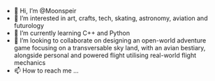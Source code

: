 - 👋 Hi, I’m @Moonspeir
- 👀 I’m interested in art, crafts, tech, skating, astronomy, aviation and futurology
- 🌱 I’m currently learning C++ and Python
- 💞️ I’m looking to collaborate on designing an open-world adventure game focusing on a transversable sky land, with an avian bestiary, alongside personal and powered flight utilising real-world flight mechanics
- 📫 How to reach me ...

<!---
Moonspeir/Moonspeir is a ✨ special ✨ repository because its `README.md` (this file) appears on your GitHub profile.
You can click the Preview link to take a look at your changes.
--->
